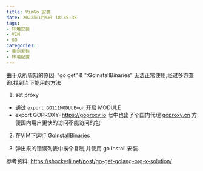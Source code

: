 ```yaml
---
title: VimGo 安装
date: 2022年1月5日 18:35:38
tags: 
- 环境安装
- VIM
- GO
categories: 
- 重剑无锋
- 环境配置
---
```


由于众所周知的原因, “go get” & ":GoInstallBinaries" 无法正常使用,经过多方查询.找到当下能用的方法


1. set proxy
- 通过 `export GO111MODULE=on` 开启 MODULE
- export GOPROXY=https://goproxy.io
七牛也出了个国内代理 [goproxy.cn](https://github.com/goproxy/goproxy.cn) 方便国内用户更快的访问不能访问的包

2. 在VIM下运行 GoInstallBinaries

3. 弹出来的错误列表中挨个复制,并使用 go install 安装.


参考资料: 
https://shockerli.net/post/go-get-golang-org-x-solution/